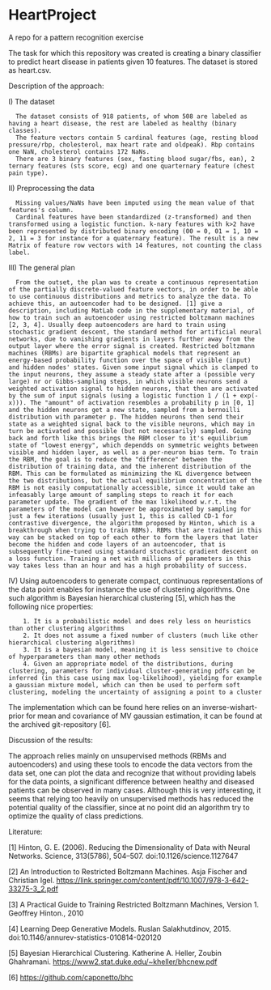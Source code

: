 # HeartProject
A repo for a pattern recognition exercise

The task for which this repository was created is creating a binary classifier to predict heart disease in patients given 10 features. The dataset is stored as heart.csv.

Description of the approach:

  I)    The dataset
  
      The dataset consists of 918 patients, of whom 508 are labeled as having a heart disease, the rest are labeled as healthy (binary classes).
      The feature vectors contain 5 cardinal features (age, resting blood pressure/rbp, cholesterol, max heart rate and oldpeak). Rbp contains one NaN, cholesterol contains 172 NaNs.
      There are 3 binary features (sex, fasting blood sugar/fbs, ean), 2 ternary features (sts score, ecg) and one quarternary feature (chest pain type).
     
  II)   Preprocessing the data
  
      Missing values/NaNs have been imputed using the mean value of that features's column.
      Cardinal features have been standardized (z-transformed) and then transformed using a logistic function. k-nary features with k>2 have been represented by distributed binary encoding (00 = 0, 01 = 1, 10 = 2, 11 = 3 for instance for a quaternary feature). The result is a new Matrix of feature row vectors with 14 features, not counting the class label.
      
  III)  The general plan
  
      From the outset, the plan was to create a continuous representation of the partially discrete-valued feature vectors, in order to be able to use continuous distributions and metrics to analyze the data. To achieve this, an autoencoder had to be designed. [1] give a description, including MatLab code in the supplementary material, of how to train such an autoencoder using restricted boltzmann machines [2, 3, 4]. Usually deep autoencoders are hard to train using stochastic gradient descent, the standard method for artificial neural networks, due to vanishing gradients in layers further away from the output layer where the error signal is created. Restricted boltzmann machines (RBMs) are bipartite graphical models that represent an energy-based probability function over the space of visible (input) and hidden nodes' states. Given some input signal which is clamped to the input neurons, they assume a steady state after a (possible very large) nr or Gibbs-sampling steps, in which visible neurons send a weighted activation signal to hidden neurons, that then are activated by the sum of input signals (using a logistic function 1 / (1 + exp(-x))). The "amount" of activation resembles a probability p in [0, 1] and the hidden neurons get a new state, sampled from a bernoilli distribution with parameter p. The hidden neurons then send their state as a weighted signal back to the visible neurons, which may in turn be activated and possible (but not necessarily) sampled. Going back and forth like this brings the RBM closer to it's equilibrium state of "lowest energy", which dependds on symmetric weights between visible and hidden layer, as well as a per-neuron bias term. To train the RBM, the goal is to reduce the "difference" between the distribution of training data, and the inherent distribution of the RBM. This can be formulated as minimizing the KL divergence between the two distributions, but the actual equilibrium concentration of the RBM is not easily computationally accessible, since it would take an infeasably large amount of sampling steps to reach it for each parameter update. The gradient of the max likelihood w.r.t. the parameters of the model can however be approximated by sampling for just a few iterations (usually just 1, this is called CD-1 for contrastive divergence, the algorithm proposed by Hinton, which is a breakthrough when trying to train RBMs). RBMs that are trained in this way can be stacked on top of each other to form the layers that later become the hidden and code layers of an autoencoder, that is subsequently fine-tuned using standard stochastic gradient descent on a loss function. Training a net with millions of parameters in this way takes less than an hour and has a high probability of success.
      
  IV)    Using autoencoders to generate compact, continuous representations of the data point enables for instance the use of clustering algorithms. One such algorithm is Bayesian hierarchical clustering [5], which has the following nice properties:
  
        1. It is a probabilistic model and does rely less on heuristics than other clustering algorithms
        2. It does not assume a fixed number of clusters (much like other hierarchical clustering algorithms)
        3. It is a bayesian model, meaning it is less sensitive to choice of hyperparameters than many other methods
        4. Given an appropriate model of the distributions, during clustering, parameters for individual cluster-generating pdfs can be inferred (in this case using max log-likelihood), yielding for example a gaussian mixture model, which can then be used to perform soft clustering, modeling the uncertainty of assigning a point to a cluster
        
The implementation which can be found here relies on an inverse-wishart-prior for mean and covariance of MV gaussian estimation, it can be found at the archived git-repository [6].


Discussion of the results:

The approach relies mainly on unsupervised methods (RBMs and autoencoders) and using these tools to encode the data vectors from the data set, one can plot the data and recognize that without providing labels for the data points, a significant difference between healthy and diseased patients can be observed in many cases. Although this is very interesting, it seems that relying too heavily on unsupervised methods has reduced the potential quality of the classifier, since at no point did an algorithm try to optimize the quality of class predictions.
        
Literature:

[1] Hinton, G. E. (2006). Reducing the Dimensionality of Data with Neural Networks. Science, 313(5786), 504–507. doi:10.1126/science.1127647 

[2] An Introduction to Restricted Boltzmann Machines. Asja Fischer and Christian Igel. https://link.springer.com/content/pdf/10.1007/978-3-642-33275-3_2.pdf

[3] A Practical Guide to Training Restricted Boltzmann Machines, Version 1. Geoffrey Hinton., 2010

[4] Learning Deep Generative Models. Ruslan Salakhutdinov, 2015. doi:10.1146/annurev-statistics-010814-020120

[5] Bayesian Hierarchical Clustering. Katherine A. Heller, Zoubin Ghahramani. https://www2.stat.duke.edu/~kheller/bhcnew.pdf

[6] https://github.com/caponetto/bhc
